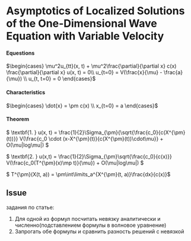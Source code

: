 # Asymptotics of Localized Solutions of the One-Dimensional Wave Equation with Variable Velocity

#### Equestions
$\begin{cases} 
    \mu^2u_{tt}(x, t) + \mu^2\frac{\partial}{\partial x} c(x) \frac{\partial}{\partial x} u(x, t) = 0\\
    u_{t=0} = V(\frac{x}{\mu} - \frac{a}{\mu}) \\
    u_{t, t=0} = 0
\end{cases}$

#### Characteristics
$\begin{cases}
    \dot{x} = \pm c(x) \\
    x_{t=0} = a
\end{cases}$

#### Theorem
$
\textbf{1. }
    u(x, t) = \frac{1}{2}\Sigma_{\pm}{\sqrt{\frac{c_0}{c(X^{\pm}(t))}}
        V(\frac{c_0 \cdot (x-X^{\pm}(t)}{c(X^{\pm}(t))\cdot\mu}} + O(\mu|log\mu|)
$

$
\textbf{2. }
    u(x,t) = \frac{1}{2}\Sigma_{\pm}\sqrt{\frac{c_0}{c(x)}} 
    V(\frac{c_0(T^{\pm}(x)\mp t)}{\mu}) + O(\mu|log\mu|)
$

$    T^{\pm}(X(t, a)) = \pm\int\limits_a^{X^{\pm}(t, a)}\frac{dx}{c(x)}$

## Issue
задания по статье:
1) Для одной из формул посчитать невязку аналитически и численно(подставлением формулы в волновое уравнение)
2) Запрогать обе формулы и сравнить разность решений с невязкой
